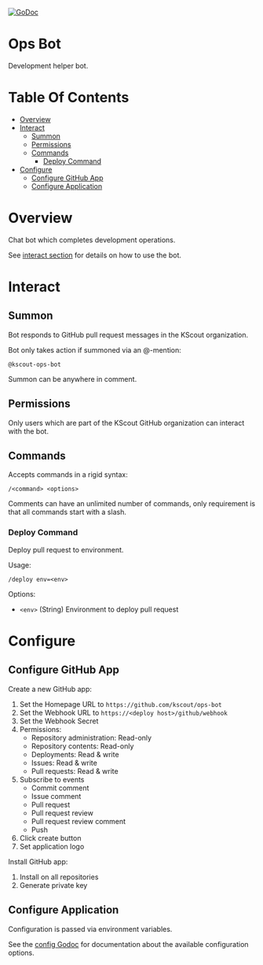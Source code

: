 [![GoDoc](https://godoc.org/github.com/kscout/ops-bot?status.svg)](https://godoc.org/github.com/kscout/ops-bot)

# Ops Bot
Development helper bot.

# Table Of Contents
- [Overview](#overview)
- [Interact](#interact)
  - [Summon](#summon)
  - [Permissions](#permissions)
  - [Commands](#commands)
	- [Deploy Command](#deploy-command)
- [Configure](#configure)
  - [Configure GitHub App](#configure-github-app)
  - [Configure Application](#configure-application)
  
# Overview
Chat bot which completes development operations.

See [interact section](#interact) for details on how to use the bot.

# Interact
## Summon
Bot responds to GitHub pull request messages in the KScout organization.

Bot only takes action if summoned via an @-mention:

```
@kscout-ops-bot
```

Summon can be anywhere in comment.

## Permissions
Only users which are part of the KScout GitHub organization can interact with 
the bot.

## Commands
Accepts commands in a rigid syntax:

```
/<command> <options>
```

Comments can have an unlimited number of commands, only requirement is that all
commands start with a slash.

### Deploy Command
Deploy pull request to environment.

Usage:

```
/deploy env=<env>
```

Options:

- `<env>` (String) Environment to deploy pull request
  
# Configure
## Configure GitHub App
Create a new GitHub app:

1. Set the Homepage URL to `https://github.com/kscout/ops-bot`
2. Set the Webhook URL to `https://<deploy host>/github/webhook`
3. Set the Webhook Secret
4. Permissions:
   - Repository administration: Read-only
   - Repository contents: Read-only
   - Deployments: Read & write
   - Issues: Read & write
   - Pull requests: Read & write
5. Subscribe to events
   - Commit comment
   - Issue comment
   - Pull request
   - Pull request review
   - Pull request review comment
   - Push
6. Click create button
7. Set application logo

Install GitHub app:

1. Install on all repositories
2. Generate private key

## Configure Application
Configuration is passed via environment variables.

See the [config Godoc](https://godoc.org/github.com/kscout/ops-bot/config) for 
documentation about the available configuration options.
